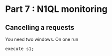 # Part 7 : N1QL monitoring

## Cancelling a requests

You need two windows. On one run

<pre id="example">
execute s1;

</pre>

